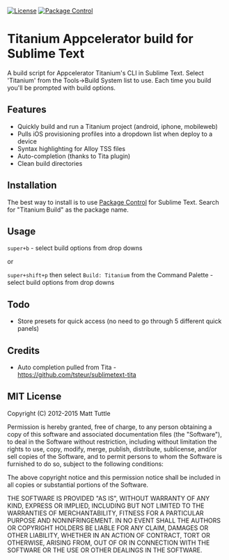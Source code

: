 [![License](https://img.shields.io/badge/license-MIT-blue.svg?style=flat)](README.md) [![Package Control](https://img.shields.io/badge/Package%20Control-Titanium%20Build-orange.svg?style=flat)](https://packagecontrol.io/packages/Titanium%20Build)

# Titanium Appcelerator build for Sublime Text

A build script for Appcelerator Titanium's CLI in Sublime Text. Select 'Titanium' from the Tools->Build System list to use. Each time you build you'll be prompted with build options.

## Features

* Quickly build and run a Titanium project (android, iphone, mobileweb)
* Pulls iOS provisioning profiles into a dropdown list when deploy to a device
* Syntax highlighting for Alloy TSS files
* Auto-completion (thanks to Tita plugin)
* Clean build directories

## Installation

The best way to install is to use [Package Control](http://wbond.net/sublime_packages/package_control) for Sublime Text. Search for "Titanium Build" as the package name.

## Usage

`super+b` - select build options from drop downs

or

`super+shift+p` then select `Build: Titanium` from the Command Palette - select build options from drop downs

## Todo

* Store presets for quick access (no need to go through 5 different quick panels)

## Credits

* Auto completion pulled from Tita - https://github.com/tsteur/sublimetext-tita

## MIT License

Copyright (C) 2012-2015 Matt Tuttle

Permission is hereby granted, free of charge, to any person obtaining a copy of this software and associated documentation files (the "Software"), to deal in the Software without restriction, including without limitation the rights to use, copy, modify, merge, publish, distribute, sublicense, and/or sell copies of the Software, and to permit persons to whom the Software is furnished to do so, subject to the following conditions:

The above copyright notice and this permission notice shall be included in all copies or substantial portions of the Software.

THE SOFTWARE IS PROVIDED "AS IS", WITHOUT WARRANTY OF ANY KIND, EXPRESS OR IMPLIED, INCLUDING BUT NOT LIMITED TO THE WARRANTIES OF MERCHANTABILITY, FITNESS FOR A PARTICULAR PURPOSE AND NONINFRINGEMENT. IN NO EVENT SHALL THE AUTHORS OR COPYRIGHT HOLDERS BE LIABLE FOR ANY CLAIM, DAMAGES OR OTHER LIABILITY, WHETHER IN AN ACTION OF CONTRACT, TORT OR OTHERWISE, ARISING FROM, OUT OF OR IN CONNECTION WITH THE SOFTWARE OR THE USE OR OTHER DEALINGS IN THE SOFTWARE.
